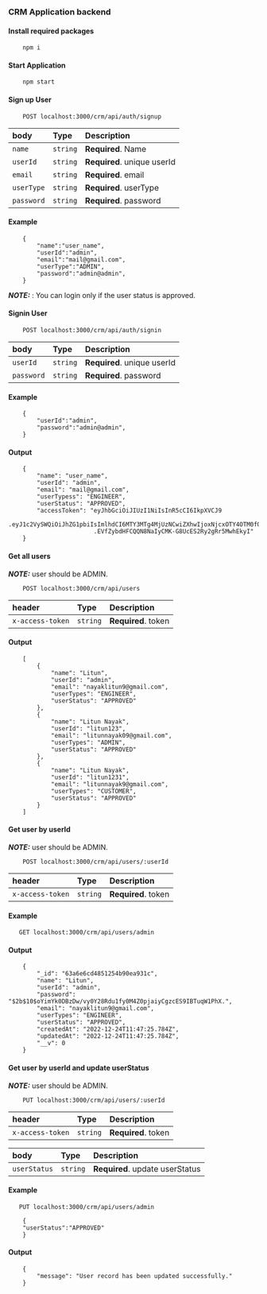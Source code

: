 ### CRM Application backend

#### Install required packages
```
    npm i
```
#### Start Application
``` 
    npm start
```


#### Sign up User

``` http
    POST localhost:3000/crm/api/auth/signup
```
| body      | Type     | Description                |
| :-------- | :------- | :------------------------- |
| `name`    | `string` | **Required**. Name         |
| `userId`  | `string` | **Required**. unique userId|
| `email`   | `string` | **Required**. email        |
| `userType`| `string` | **Required**. userType     |
| `password`| `string` | **Required**. password     |

#### Example
```
    {
        "name":"user_name",
        "userId":"admin",   
        "email":"mail@gmail.com",
        "userType":"ADMIN",
        "password":"admin@admin",
    }
```

**_NOTE:_** : You can login only if the user status is approved.

#### Signin User

``` http
    POST localhost:3000/crm/api/auth/signin
```
| body       | Type     | Description                |
| :--------  | :------- | :------------------------- |
| `userId`   | `string` | **Required**. unique userId|
| `password` | `string` | **Required**. password     |

#### Example
```
    {
        "userId":"admin",   
        "password":"admin@admin",
    }
```
#### Output

```
    {
        "name": "user_name",
        "userId": "admin",
        "email": "mail@gmail.com",
        "userTypess": "ENGINEER",
        "userStatus": "APPROVED",
        "accessToken": "eyJhbGciOiJIUzI1NiIsInR5cCI6IkpXVCJ9
                        .eyJ1c2VySWQiOiJhZG1pbiIsImlhdCI6MTY3MTg4MjUzNCwiZXhwIjoxNjcxOTY4OTM0fQ
                        .EVfZybdHFCQQN8NaIyCMK-G8UcES2Ry2gRr5MwhEkyI"
    }
```


#### Get all users

**_NOTE:_**  user should be ADMIN.

``` http
    POST localhost:3000/crm/api/users
```
| header            | Type     | Description                |
| :-----------------| :------- | :------------------------- |
| `x-access-token`  | `string` | **Required**. token        |

#### Output

```
    [
        {
            "name": "Litun",
            "userId": "admin",
            "email": "nayaklitun9@gmail.com",
            "userTypes": "ENGINEER",
            "userStatus": "APPROVED"
        },
        {
            "name": "Litun Nayak",
            "userId": "litun123",
            "email": "litunnayak09@gmail.com",
            "userTypes": "ADMIN",
            "userStatus": "APPROVED"
        },
        {
            "name": "Litun Nayak",
            "userId": "litun1231",
            "email": "litunnayak9@gmail.com",
            "userTypes": "CUSTOMER",
            "userStatus": "APPROVED"
        }
    ]
```

#### Get user by userId


**_NOTE:_**  user should be ADMIN.

``` http
    POST localhost:3000/crm/api/users/:userId
```
| header            | Type     | Description                |
| :-----------------| :------- | :------------------------- |
| `x-access-token`  | `string` | **Required**. token        |

#### Example 
```http
   GET localhost:3000/crm/api/users/admin
```

#### Output

```
    {
        "_id": "63a6e6cd4851254b90ea931c",
        "name": "Litun",
        "userId": "admin",
        "password": "$2b$10$oYimYk0DBzDw/vy0Y28Rdu1fy0M4Z0pjaiyCgzcES9IBTuqW1PhX.",
        "email": "nayaklitun9@gmail.com",
        "userTypes": "ENGINEER",
        "userStatus": "APPROVED",
        "createdAt": "2022-12-24T11:47:25.784Z",
        "updatedAt": "2022-12-24T11:47:25.784Z",
        "__v": 0
    }
```

#### Get user by userId and update userStatus


**_NOTE:_**  user should be ADMIN.

``` http
    PUT localhost:3000/crm/api/users/:userId
```
| header            | Type     | Description                |
| :-----------------| :------- | :------------------------- |
| `x-access-token`  | `string` | **Required**. token        |

| body       | Type     | Description                |
| :--------  | :------- | :------------------------- |
| `userStatus`   | `string` | **Required**. update userStatus|

#### Example 
```http
   PUT localhost:3000/crm/api/users/admin
```

```
    {
    "userStatus":"APPROVED"
    }
```

#### Output

```
    {
        "message": "User record has been updated successfully."
    }
```